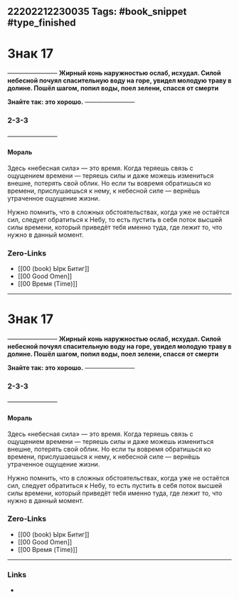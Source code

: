 22202212230035
Tags: #book_snippet #type_finished
---
# Знак 17
————————
**Жирный конь
наружностью ослаб, исхудал.
Силой небесной
почуял спасительную воду на горе,
увидел молодую траву в долине.
Пошёл шагом, попил воды, поел зелени,
спасся от смерти**

**Знайте так:
это хорошо.**
————————
 ### 2-3-3
————————

#### Мораль
Здесь «небесная сила» — это время. Когда теряешь связь с ощущением времени — теряешь силы и даже можешь измениться внешне, потерять свой облик. Но если ты вовремя обратишься ко времени, прислушаешься к нему, к небесной силе — вернёшь утраченное ощущение жизни. 

Нужно помнить, что в сложных обстоятельствах, когда уже не остаётся сил, следует обратиться к Небу, то есть пустить в себя поток высшей силы времени, который приведёт тебя именно туда, где лежит то, что нужно в данный момент. 


### Zero-Links
- [[00 (book) Ырк Битиг]]
- [[00 Good Omen]]
- [[00 Время (Time)]]
---
# Знак 17
————————
**Жирный конь
наружностью ослаб, исхудал.
Силой небесной
почуял спасительную воду на горе,
увидел молодую траву в долине.
Пошёл шагом, попил воды, поел зелени,
спасся от смерти**

**Знайте так:
это хорошо.**
————————
 ### 2-3-3
————————

#### Мораль
Здесь «небесная сила» — это время. Когда теряешь связь с ощущением времени — теряешь силы и даже можешь измениться внешне, потерять свой облик. Но если ты вовремя обратишься ко времени, прислушаешься к нему, к небесной силе — вернёшь утраченное ощущение жизни. 

Нужно помнить, что в сложных обстоятельствах, когда уже не остаётся сил, следует обратиться к Небу, то есть пустить в себя поток высшей силы времени, который приведёт тебя именно туда, где лежит то, что нужно в данный момент. 


### Zero-Links
- [[00 (book) Ырк Битиг]]
- [[00 Good Omen]]
- [[00 Время (Time)]]
---
### Links
- 

